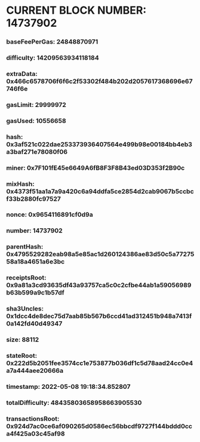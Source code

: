 # CURRENT BLOCK NUMBER: 14737902

### baseFeePerGas: 24848870971
### difficulty: 14209563934118184
### extraData: 0x466c6578706f6f6c2f53302f484b202d2057617368696e67746f6e
### gasLimit: 29999972
### gasUsed: 10556658
### hash: 0x3af521c022dae253373936407564e499b98e00184bb4eb3a3baf271e78080f06
### miner: 0x7F101fE45e6649A6fB8F3F8B43ed03D353f2B90c
### mixHash: 0x4373f51aa1a7a9a420c6a94ddfa5ce2854d2cab9067b5ccbcf33b2880fc97527
### nonce: 0x9654116891cf0d9a
### number: 14737902
### parentHash: 0x4795529282eab98a5e85ac1d260124386ae83d50c5a7727558a18a4651a6e3bc
### receiptsRoot: 0x9a81a3cd93635df43a93757ca5c0c2cfbe44ab1a59056989b63b599a9c1b57df
### sha3Uncles: 0x1dcc4de8dec75d7aab85b567b6ccd41ad312451b948a7413f0a142fd40d49347
### size: 88112
### stateRoot: 0x222d5b2051fee3574cc1e753877b036df1c5d78aad24cc0e4a7a444aee20666a
### timestamp: 2022-05-08 19:18:34.852807
### totalDifficulty: 48435803658958663905530
### transactionsRoot: 0x924d7ac0ce6af090265d0586ec56bbcdf9727f144bddd0cca4f425a03c45af98
